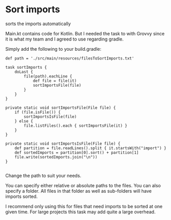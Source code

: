 # Sort imports
sorts the imports automatically

Main.kt contains code for Kotlin. 
But I needed the task to with Grovvy since it is what my team and I agreed to use regarding gradle.

Simply add the following to your build.gradle:

```
def path = './src/main/resources/filesToSortImports.txt'

task sortImports {
    doLast {
        file(path).eachLine {
            def file = file(it)
            sortImportsFile(file)
        }
    }
}

private static void sortImportsFile(File file) {
    if (file.isFile()) {
        sortImportsIsFile(file)
    } else {
        file.listFiles().each { sortImportsFile(it) }
    }
}

private static void sortImportsIsFile(File file) {
    def partition = file.readLines().split { it.startsWith("import") }
    def sortedImports = partition[0].sort() + partition[1]
    file.write(sortedImports.join("\n"))
}


```

Change the path to suit your needs. 

You can specify either relative or absolute paths to the files.
You can also specify a folder. All files in that folder as well as sub-folders will have imports sorted.

I recommend only using this for files that need imports to be sorted at one given time.
For large projects this task may add quite a large overhead. 
